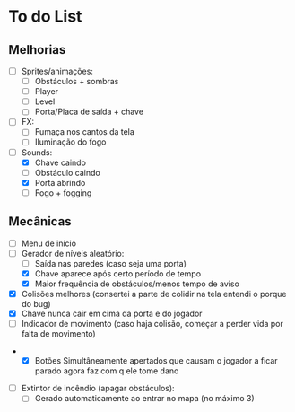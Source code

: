# To do List

## Melhorias

- [ ] Sprites/animações:
  - [ ] Obstáculos + sombras
  - [ ] Player
  - [ ] Level
  - [ ] Porta/Placa de saída + chave
- [ ] FX:
  - [ ] Fumaça nos cantos da tela
  - [ ] Iluminação do fogo
- [ ] Sounds:
  - [x] Chave caindo
  - [ ] Obstáculo caindo
  - [x] Porta abrindo
  - [ ] Fogo + fogging

## Mecânicas

- [ ] Menu de início
- [ ] Gerador de níveis aleatório:
  - [ ] Saída nas paredes (caso seja uma porta)
  - [x] Chave aparece após certo período de tempo
  - [x] Maior frequência de obstáculos/menos tempo de aviso
- [x] Colisões melhores (consertei a parte de colidir na tela entendi o porque do bug)
- [x] Chave nunca cair em cima da porta e do jogador
- [ ] Indicador de movimento (caso haja colisão, começar a perder vida por falta de movimento) 
- - [x] Botões Simultâneamente apertados que causam o jogador a ficar parado agora faz com q ele tome dano
- [ ] Extintor de incêndio (apagar obstáculos):
  - [ ] Gerado automaticamente ao entrar no mapa (no máximo 3)
